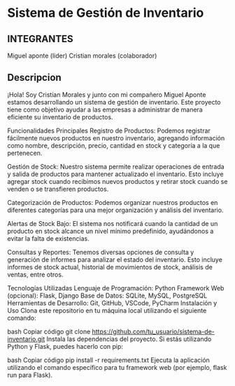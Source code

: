 # Sistema de Gestión de Inventario
## INTEGRANTES 
Miguel aponte (lider)
Cristian morales (colaborador) 
## Descripcion

¡Hola! Soy Cristian Morales y junto con mi compañero Miguel Aponte estamos desarrollando un sistema de gestión de inventario. Este proyecto tiene como objetivo ayudar a las empresas a administrar de manera eficiente su inventario de productos.

Funcionalidades Principales
Registro de Productos: Podemos registrar fácilmente nuevos productos en nuestro inventario, agregando información como nombre, descripción, precio, cantidad en stock y categoría a la que pertenecen.

Gestión de Stock: Nuestro sistema permite realizar operaciones de entrada y salida de productos para mantener actualizado el inventario. Esto incluye agregar stock cuando recibimos nuevos productos y retirar stock cuando se venden o se transfieren productos.

Categorización de Productos: Podemos organizar nuestros productos en diferentes categorías para una mejor organización y análisis del inventario.

Alertas de Stock Bajo: El sistema nos notificará cuando la cantidad de un producto en stock alcance un nivel mínimo predefinido, ayudándonos a evitar la falta de existencias.

Consultas y Reportes: Tenemos diversas opciones de consulta y generación de informes para analizar el estado del inventario. Esto incluye informes de stock actual, historial de movimientos de stock, análisis de ventas, entre otros.

Tecnologías Utilizadas
Lenguaje de Programación: Python
Framework Web (opcional): Flask, Django
Base de Datos: SQLite, MySQL, PostgreSQL
Herramientas de Desarrollo: Git, GitHub, VSCode, PyCharm
Instalación y Uso
Clona este repositorio en tu máquina local utilizando el siguiente comando:

bash
Copiar código
git clone https://github.com/tu_usuario/sistema-de-inventario.git
Instala las dependencias del proyecto. Si estás utilizando Python y Flask, puedes hacerlo con pip:

bash
Copiar código
pip install -r requirements.txt
Ejecuta la aplicación utilizando el comando específico para tu framework web (por ejemplo, flask run para Flask).

